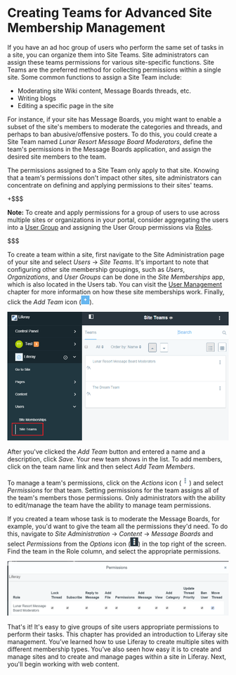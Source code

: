 # Creating Teams for Advanced Site Membership Management

If you have an ad hoc group of users who perform the same set of tasks in a
site, you can organize them into Site Teams. Site administrators can assign
these teams permissions for various site-specific functions. Site Teams are the
preferred method for collecting permissions within a single site. Some common
functions to assign a Site Team include:

- Moderating site Wiki content, Message Boards threads, etc.
- Writing blogs
- Editing a specific page in the site

For instance, if your site has Message Boards, you might want to enable a subset
of the site's members to moderate the categories and threads, and perhaps to ban
abusive/offensive posters. To do this, you could create a Site Team named
*Lunar Resort Message Board Moderators*, define the team's permissions in the
Message Boards application, and assign the desired site members to the team. 

The permissions assigned to a Site Team only apply to that site. Knowing that
a team's permissions don't impact other sites, site administrators can
concentrate on defining and applying permissions to their sites' teams. 

+$$$

**Note:** To create and apply permissions for a group of users to use across
multiple sites or organizations in your portal, consider aggregating the users
into a [User Group](/discover/portal/-/knowledge_base/6-2/user-groups) and
assigning the User Group permissions via
[Roles](/discover/portal/-/knowledge_base/6-2/roles-and-permissions). 

$$$

To create a team within a site, first navigate to the Site Administration page
of your site and select *Users* &rarr; *Site Teams*. It's important to note that
configuring other site membership groupings, such as *Users*, *Organizations*,
and *User Groups* can be done in the *Site Memberships* app, which is also
located in the Users tab. You can visit the 
[User Management](/discover/portal/-/knowledge_base/6-2/user-management)
chapter for more information on how these site memberships work. Finally, click
the *Add Team* icon (![Add Team](../../../images/icon-add.png)).

![Figure 1: Creating teams within your site can foster teamwork and collaboration, as team permissions enable team members to access the same resources and perform the same types of tasks.](../../../images/creating-a-team.png)

After you've clicked the *Add Team* button and entered a name and a description,
click *Save*. Your new team shows in the list. To add members, click on the
team name link and then select *Add Team Members*.

To manage a team's permissions, click on the *Actions* icon
(![Actions](../../../images/icon-actions.png)) and select *Permissions* for that
team. Setting permissions for the team assigns all of the team's members those
permissions. Only administrators with the ability to edit/manage the team have
the ability to manage team permissions.

If you created a team whose task is to moderate the Message Boards, for example,
you'd want to give the team all the permissions they'd need. To do this, 
navigate to *Site Administration* &rarr; *Content* &rarr; *Message Boards*
and select *Permissions* from the *Options* icon
(![Options](../../../images/icon-options.png)) in the top right of the screen. Find
the team in the Role column, and select the appropriate permissions.

![Figure 2: The Lunar Resort Message Board Moderators Site Team has unlimited permissions on the Message Boards application.](../../../images/site-team-permissions-message-boards.png)

That's it! It's easy to give groups of site users appropriate permissions to
perform their tasks. This chapter has provided an introduction to Liferay site
management. You’ve learned how to use Liferay to create multiple sites with
different membership types. You’ve also seen how easy it is to create and manage
sites and to create and manage pages within a site in Liferay. Next, you'll
begin working with web content.
